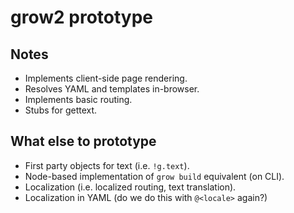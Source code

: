 # grow2 prototype

## Notes

- Implements client-side page rendering.
- Resolves YAML and templates in-browser.
- Implements basic routing.
- Stubs for gettext.

## What else to prototype

- First party objects for text (i.e. `!g.text`).
- Node-based implementation of `grow build` equivalent (on CLI).
- Localization (i.e. localized routing, text translation).
- Localization in YAML (do we do this with `@<locale>` again?)
